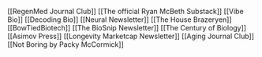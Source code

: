 [[RegenMed Journal Club]]
[[The official Ryan McBeth Substack]]
[[Vibe Bio]]
[[Decoding Bio]]
[[Neural Newsletter]]
[[The House Brazeryen]]
[[BowTiedBiotech]]
[[The BioSnip Newsletter]]
[[The Century of Biology]]
[[Asimov Press]]
[[Longevity Marketcap Newsletter]]
[[Aging Journal Club]]
[[Not Boring by Packy McCormick]]
